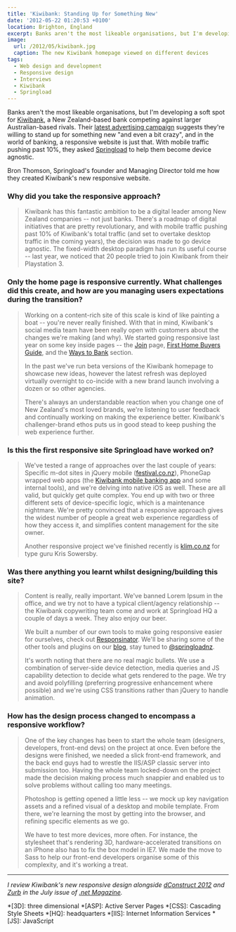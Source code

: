```yaml
---
title: 'Kiwibank: Standing Up for Something New'
date: '2012-05-22 01:20:53 +0100'
location: Brighton, England
excerpt: Banks aren't the most likeable organisations, but I'm developing a soft spot for Kiwibank, a New Zealand-based bank competing against larger Australian-based rivals. Their latest advertising campaign suggests they're willing to stand up for something new "and even a bit crazy", and in the world of banking, a responsive website is just that.
image:
  url: /2012/05/kiwibank.jpg
  caption: The new Kiwibank homepage viewed on different devices
tags:
  - Web design and development
  - Responsive design
  - Interviews
  - Kiwibank
  - Springload
---
```

Banks aren't the most likeable organisations, but I'm developing a soft spot for [Kiwibank][1], a New Zealand-based bank competing against larger Australian-based rivals. Their [latest advertising campaign][2] suggests they're willing to stand up for something new "and even a bit crazy", and in the world of banking, a responsive website is just that. With mobile traffic pushing past 10%, they asked [Springload][3] to help them become device agnostic.

Bron Thomson, Springload's founder and Managing Director told me how they created Kiwibank's new responsive website.

### Why did you take the responsive approach?
> Kiwibank has this fantastic ambition to be a digital leader among New Zealand companies -- not just banks. There's a roadmap of digital initiatives that are pretty revolutionary, and with mobile traffic pushing past 10% of Kiwibank's total traffic (and set to overtake desktop traffic in the coming years), the decision was made to go device agnostic. The fixed-width desktop paradigm has run its useful course -- last year, we noticed that 20 people tried to join Kiwibank from their Playstation 3. 

### Only the home page is responsive currently. What challenges did this create, and how are you managing users expectations during the transition?
> Working on a content-rich site of this scale is kind of like painting a boat -- you're never really finished. With that in mind, Kiwibank's social media team have been really open with customers about the changes we're making (and why). We started going responsive last year on some key inside pages -- the [Join][4] page, [First Home Buyers Guide][5], and the [Ways to Bank][6] section. 
>
> In the past we've run beta versions of the Kiwibank homepage to showcase new ideas, however the latest refresh was deployed virtually overnight to co-incide with a new brand launch involving a dozen or so other agencies. 
>
> There's always an understandable reaction when you change one of New Zealand's most loved brands, we're listening to user feedback and continually working on making the experience better. Kiwibank's challenger-brand ethos puts us in good stead to keep pushing the web experience further.

### Is this the first responsive site Springload have worked on?
> We've tested a range of approaches over the last couple of years: Specific m-dot sites in jQuery mobile ([festival.co.nz][7]), PhoneGap wrapped web apps (the [Kiwibank mobile banking app][8] and some internal tools), and we're delving into native iOS as well. These are all valid, but quickly get quite complex. You end up with two or three different sets of device-specific logic, which is a maintenance nightmare. We're pretty convinced that a responsive approach gives the widest number of people a great web experience regardless of how they access it, and simplifies content management for the site owner.
>
> Another responsive project we've finished recently is [klim.co.nz][9] for type guru Kris Sowersby.

### Was there anything you learnt whilst designing/building this site?
> Content is really, really important. We've banned Lorem Ipsum in the office, and we try not to have a typical client/agency relationship -- the Kiwibank copywriting team come and work at Springload HQ a couple of days a week. They also enjoy our beer. 
>
> We built a number of our own tools to make going responsive easier for ourselves, check out [Responsinator][10]. We'll be sharing some of the other tools and plugins on our [blog][11], stay tuned to [@springloadnz][12].
>
> It's worth noting that there are no real magic bullets. We use a combination of server-side device detection, media queries and JS capability detection to decide what gets rendered to the page. We try and avoid polyfilling (preferring progressive enhancement where possible) and we're using CSS transitions rather than jQuery to handle animation. 

### How has the design process changed to encompass a responsive workflow?
> One of the key changes has been to start the whole team (designers, developers, front-end devs) on the project at once. Even before the designs were finished, we needed a slick front-end framework, and the back end guys had to wrestle the IIS/ASP classic server into submission too. Having the whole team locked-down on the project made the decision making process much snappier and enabled us to solve problems without calling too many meetings. 
>
> Photoshop is getting opened a little less -- we mock up key navigation assets and a refined visual of a desktop and mobile template. From there, we're learning the most by getting into the browser, and refining specific elements as we go. 
>
> We have to test more devices, more often. For instance, the stylesheet that's rendering 3D, hardware-accelerated transitions on an iPhone also has to fix the box model in IE7. We made the move to Sass to help our front-end developers organise some of this complexity, and it's working a treat.

* * *

*I review Kiwibank's new responsive design alongside [dConstruct 2012][13] and [Zurb][14] in the July issue of [.net Magazine][15].*

[1]: https://www.kiwibank.co.nz/
[2]: https://www.youtube.com/watch?v=UyaakUyciGg
[3]: http://www.springload.co.nz/
[4]: https://www.kiwibank.co.nz/join/
[5]: https://www.kiwibank.co.nz/personal-banking/home-loans/first-home-buyers/
[6]: https://www.kiwibank.co.nz/personal-banking/ways-to-bank/
[7]: http://festival.co.nz/
[8]: http://itunes.apple.com/nz/app/kiwibank-mobile-banking/id504216653
[9]: http://klim.co.nz/
[10]: http://www.responsinator.com/
[11]: http://www.springload.co.nz/love-the-web/
[12]: http://twitter.com/springloadnz
[13]: http://2012.dconstruct.org/
[14]: http://zurb.com/
[15]: http://www.netmagazine.com/shop/magazines/july-2012-229

*[3D]: three dimensional
*[ASP]: Active Server Pages
*[CSS]: Cascading Style Sheets
*[HQ]: headquarters
*[IIS]: Internet Information Services
*[JS]: JavaScript
